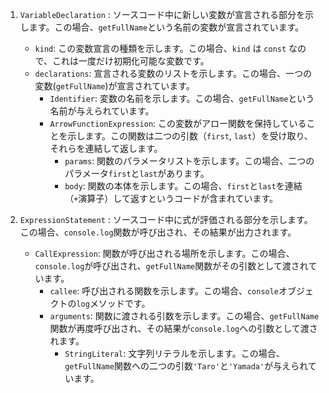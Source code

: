 1. `VariableDeclaration` : ソースコード中に新しい変数が宣言される部分を示します。この場合、`getFullName`という名前の変数が宣言されています。
   - `kind`: この変数宣言の種類を示します。この場合、`kind` は `const` なので、これは一度だけ初期化可能な変数です。
   - `declarations`: 宣言される変数のリストを示します。この場合、一つの変数(`getFullName`)が宣言されています。
     - `Identifier`: 変数の名前を示します。この場合、`getFullName`という名前が与えられています。
     - `ArrowFunctionExpression`: この変数がアロー関数を保持していることを示します。この関数は二つの引数（`first`, `last`）を受け取り、それらを連結して返します。
       - `params`: 関数のパラメータリストを示します。この場合、二つのパラメータ`first`と`last`があります。
       - `body`: 関数の本体を示します。この場合、`first`と`last`を連結（`+`演算子）して返すというコードが含まれています。

2. `ExpressionStatement` : ソースコード中に式が評価される部分を示します。この場合、`console.log`関数が呼び出され、その結果が出力されます。
   - `CallExpression`: 関数が呼び出される場所を示します。この場合、`console.log`が呼び出され、`getFullName`関数がその引数として渡されています。
     - `callee`: 呼び出される関数を示します。この場合、`console`オブジェクトの`log`メソッドです。
     - `arguments`: 関数に渡される引数を示します。この場合、`getFullName`関数が再度呼び出され、その結果が`console.log`への引数として渡されます。
       - `StringLiteral`: 文字列リテラルを示します。この場合、`getFullName`関数への二つの引数`'Taro'`と`'Yamada'`が与えられています。
